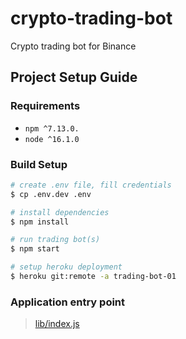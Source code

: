 # crypto-trading-bot
Crypto trading bot for Binance

## Project Setup Guide

### Requirements
- `npm ^7.13.0.`
- `node ^16.1.0`

### Build Setup
```bash
# create .env file, fill credentials
$ cp .env.dev .env

# install dependencies
$ npm install

# run trading bot(s)
$ npm start

# setup heroku deployment
$ heroku git:remote -a trading-bot-01
```

### Application entry point
> [lib/index.js](https://github.com/driule/crypto-trading-bot/blob/main/lib/index.js)

